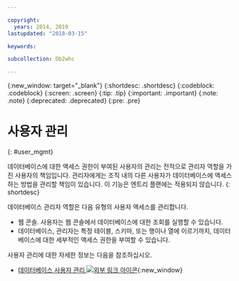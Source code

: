 ```yaml
---

copyright:
  years: 2014, 2019
lastupdated: "2018-03-15"

keywords:

subcollection: Db2whc

---
```


<!-- Attribute definitions --> 
{:new_window: target="_blank"}
{:shortdesc: .shortdesc}
{:codeblock: .codeblock}
{:screen: .screen}
{:tip: .tip}
{:important: .important}
{:note: .note}
{:deprecated: .deprecated}
{:pre: .pre}

# 사용자 관리
{: #user_mgmt}

데이터베이스에 대한 액세스 권한이 부여된 사용자의 관리는 전적으로 관리자 역할을 가진 사용자의 책임입니다. 관리자에게는 조직 내의 다른 사용자가 데이터베이스에 액세스하는 방법을 관리할 책임이 있습니다. 이 기능은 엔트리 플랜에는 적용되지 않습니다.
{: shortdesc}

데이터베이스 관리자 역할은 다음 유형의 사용자 액세스를 관리합니다. 
* 웹 콘솔. 사용자는 웹 콘솔에서 데이터베이스에 대한 조회를 실행할 수 있습니다.
* 데이터베이스, 관리자는 특정 테이블, 스키마, 또는 행이나 열에 이르기까지, 데이터베이스에 대한 세부적인 액세스 권한을 부여할 수 있습니다. 

사용자 관리에 대한 자세한 정보는 다음을 참조하십시오.  
- [데이터베이스 사용자 관리 ![외부 링크 아이콘](../../icons/launch-glyph.svg "External link icon")](https://www.ibm.com/support/knowledgecenter/SS6NHC/com.ibm.swg.im.dashdb.security.doc/doc/user_mgmnt.html){:new_window}
